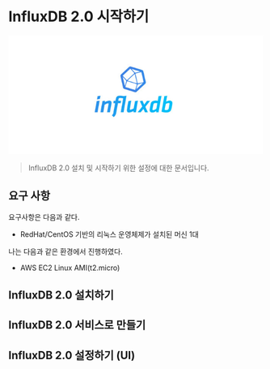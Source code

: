 # InfluxDB 2.0 시작하기

![logo](../logo.png)

> InfluxDB 2.0 설치 및 시작하기 위한 설정에 대한 문서입니다.


## 요구 사항

요구사항은 다음과 같다.

- RedHat/CentOS 기반의 리눅스 운영체제가 설치된 머신 1대

나는 다음과 같은 환경에서 진행하였다.

- AWS EC2 Linux AMI(t2.micro)


## InfluxDB 2.0 설치하기

## InfluxDB 2.0 서비스로 만들기

## InfluxDB 2.0 설정하기 (UI)